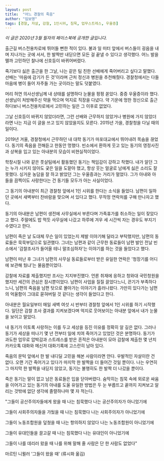 ```yaml
---
layout: post
title:  "어느 경찰의 죽음"
author: "임보영"
tags: [경찰, 자살, 감찰, 1인시위, 침묵, 업무스트레스, 우울증]
---
```


_이 글은 2020년 3월 필자의 페이스북에 공개한 글입니다._


출근길 버스전용차로에 뛰어들 뻔한 적이 있다. 불과 일 미터 앞에서 버스들이 굉음을 내며 지나가는 곳에 서서, 한 발짝만 내딛으면 모든 걸 끝낼 수 있다고 생각했다. 어느 발을 뗄까 고민하던 찰나에 신호등이 바뀌어버렸다.

죽기보다 싫은 출근을 한 그날, 나는 같은 팀 친한 선배에게 죽어버리고 싶다고 말했다. 선배는 '마음에 감기가 든 것'이라며 근처 정신과 병원을 추천해줬다. 경찰청에서는 다들 마음에 병이 들어 자주들 가는 곳이라는 말도 덧붙였다.

머리 허연 의사선생님께 내 상태를 설명하다 눈물을 펑펑 쏟았다. 중증 우울증이라 했다. 선생님이 처방해주신 약을 먹으며 억지로 직장을 다녔다. 약 기운에 멍한 정신으로 출근하다보니 버스전용차로에서 고민하는 일은 그 이후로 없었다.

그날 신호등이 바뀌지 않았더라면, 그런 선배와 근무하지 않았거나 병원에 가지 않았더라면 나는 지금 이 글을 쓰고 있지 않았을지도 모른다. 2015년 가을, 경찰청을 다닐 때의 일이다.

2019년 겨울, 경찰청에서 근무하던 내 대학 동기가 마포대교에서 뛰어내려 목숨을 끊었다. 동기의 죽음을 전해듣고 한동안 멍했다. 빈소에서 환하게 웃고 있는 동기의 영정사진과 상복을 입고 있는 아내분의 모습이 비현실적이었다.

학창시절 나와 같은 풋살팀에서 활동했던 동기는 책임감이 강하고 착했다. 내가 알던 그는 누가 시키지 않아도 궂은 일을 도맡아 했고, 항상 웃는 얼굴로 남에게 싫은 소리도 잘 못했다. 싱거운 농담을 잘 하고 밝았던 그는 우울증과는 거리가 멀었다. 그가 아내와 아들을 끔찍이도 사랑한다는 건 동기들 모두가 아는 사실이었다.

그 동기의 아내분이 최근 경찰청 앞에서 1인 시위를 한다는 소식을 들었다. 남편이 일하던 곳에서 새벽부터 찬바람을 맞으며 서 있다고 했다. 무작정 연락처를 구해 만나자고 했다.

동기의 아내분은 남편이 생전에 사무실에서 부른다며 가족휴가를 취소하는 일이 잦았다고 했다. 주말에도 밥 먹듯 사무실에 나갔고 하루에 겨우 세 시간씩 자는 경우도 부지기수였다고 한다.

남편이 죽은 날 도대체 무슨 일이 있었는지 제발 이야기해 달라고 부탁했지만, 남편의 동료들은 묵묵부답으로 일관했다. 그녀는 남편과 같이 근무한 동료들이 남편 발인 전날 빈소에서 '감찰조사가 들어올 테니 말조심하자'는 이야기를 하는 것을 들었다고 했다.

남편이 떠난 후 그녀가 남편의 사무실 동료들로부터 받은 유일한 연락은 '청장기를 어디에 보관해 뒀냐'는 물음뿐이었다.

감찰에 자료를 제출했지만 조사는 지지부진했다. 언론 취재에 응하고 청와대 국민청원을 했지만 세간의 관심은 잠시뿐이었다. 남편이 사업을 질질 끌었다느니, 끈기가 부족하다느니, 남편의 죽음을 남편 탓으로 몰아가는 이야기가 흘러나왔다. 가만히 있다가는 남편의 억울함이 그대로 묻혀버릴 것 같다는 생각이 들었다고 한다.

아내분은 월요일부터 매일 새벽 여섯 시 반부터 경찰청 앞에서 1인 시위를 하기 시작했다. 일단은 감찰 조사 결과를 지켜보겠다며 억지로 웃어보이는 아내분 앞에서 내가 눈물을 보이고 말았다.

내 동기가 이토록 사랑하는 이를 두고 세상을 등진 이유를 정확히 알 길은 없다. 그러나 동기가 세상을 떠나기 몇 년 전부터 일에 치여 죽어가고 있었던 것은 분명하다. 동기가 과도한 업무로 압박감과 스트레스를 받은 흔적은 아내분이 모아 감찰에 제출한 몇 년치 카카오톡 대화와 메신저 대화기록에 고스란히 남아 있다.

죽음의 문턱 앞에서 한 발 내디딜 고민을 해본 사람이라면 안다. 우발적인 자살이란 건 없다. 오랜 기간 죽어가고 있다가 마지막 한 발짝을 더 들어간 것일 뿐이다. 나는 우연히 그 마지막 한 발짝을 내딛지 않았고, 동기는 불행히도 한 발짝 더 나갔을 뿐이다.

죽은 동기는 말이 없고 남은 동료들은 입을 닫아버렸다. 숨막히는 침묵 속에 외로운 싸움을 이어가고 있는 동기의 아내를 도울 유일한 방법은 두 눈 부릅뜨고 끝까지 지켜보고 알리는 것밖에 없단 생각에 졸렬하나마 몇 자 적는다.

"그들이 공산주의자들에게 왔을 때
나는 침묵했다
나는 공산주의자가 아니었기에

그들이 사회주의자들을 가뒀을 때
나는 침묵했다
나는 사회주의자가 아니었기에

그들이 노동조합원을 덮쳤을 때
나는 항의하지 않았다
나는 노동조합원이 아니었기에

그들이 유대인들을 끌고갈 때
나는 침묵했다
나는 유대인이 아니었기에

그들이 나를 데리러 왔을 때
나를 위해 말해 줄 사람은
단 한 사람도 없었다"

 마르틴 니묄러 '그들이 왔을 때' (류시화 옮김)